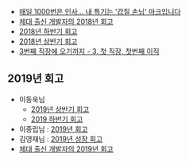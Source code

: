 - [매일 1000번은 인사… 내 특기는 '갑질 손님' 마크입니다](http://m.chosun.com/svc/article.html?contid=2019070502682)
- [체대 출신 개발자의 2018년 회고](https://ryan-han.com/post/memoirs/memoirs2018/)
- [2018년 하반기 회고](https://jojoldu.tistory.com/373?category=689637)
- [2018년 상반기 회고](https://jojoldu.tistory.com/332?category=689637)
- [3번째 직장에 오기까지 - 3. 첫 직장, 첫번째 이직](https://jojoldu.tistory.com/279)

## 2019년 회고
- 이동욱님
    - [2019년 상반기 회고](https://jojoldu.tistory.com/436)
    - [2019 하반기 회고](https://jojoldu.tistory.com/471)
- 이종립님 : [2019년 회고](https://johngrib.github.io/wiki/review-2019/)
- 김영재님 : [2019년 성장 회고](https://haviyj.tistory.com/47)
- [체대 출신 개발자의 2019년 회고](https://ryan-han.com/post/memoirs/memoirs2019/)
